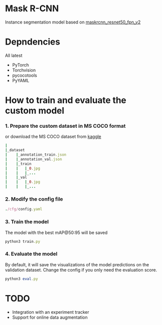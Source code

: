 # Mask R-CNN
Instance segmentation model based on [maskrcnn_resnet50_fpn_v2](https://pytorch.org/vision/main/models/mask_rcnn.html)

# Depndencies
All latest
- PyTorch
- Torchvision
- pycocotools
- PyYAML
# How to train and evaluate the custom model
### 1. Prepare the custom dataset in MS COCO format
or download the MS COCO dataset from [kaggle](https://www.kaggle.com/datasets/awsaf49/coco-2017-dataset)
```rb
|
|_dataset
|    |_annotation_train.json
|    |_annotation_val.json
|    |_train
|    |   |_0.jpg
|    |   |_...
|    |_val
|    |   |_0.jpg
|    |   |_...
```
### 2. Modify the config file
```rb
./cfg/config.yaml
```
### 3. Train the model
The model with the best mAP@50:95 will be saved
```rb
python3 train.py
```
### 4. Evaluate the model
By default, it will save the visualizations of the model predictions on the validation dataset. Change the config if you only need the evaluation score.
```rb
python3 eval.py
```
# TODO
- Integration with an experiment tracker
- Support for online data augmentation